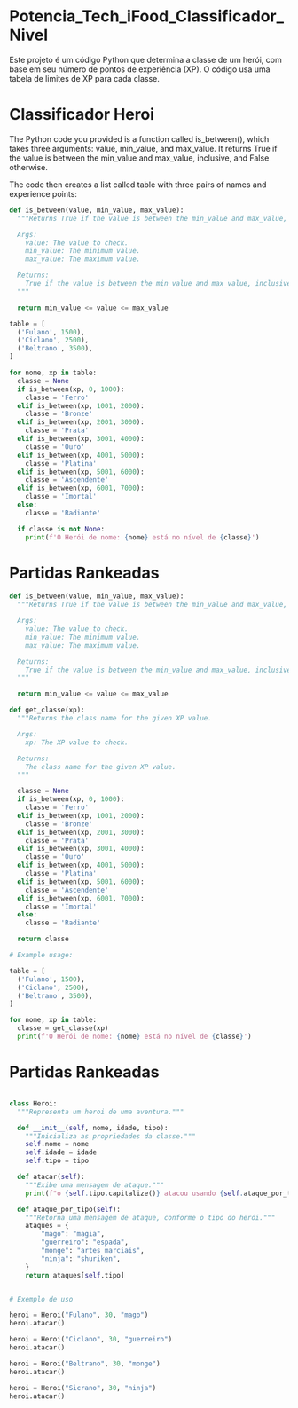 # Potencia_Tech_iFood_Classificador_Nivel
Este projeto é um código Python que determina a classe de um herói, com base em seu número de pontos de experiência (XP). O código usa uma tabela de limites de XP para cada classe.

# Classificador Heroi

The Python code you provided is a function called is_between(), which takes three arguments: value, min_value, and max_value. It returns True if the value is between the min_value and max_value, inclusive, and False otherwise.

The code then creates a list called table with three pairs of names and experience points:

```python
def is_between(value, min_value, max_value):
  """Returns True if the value is between the min_value and max_value, inclusive.

  Args:
    value: The value to check.
    min_value: The minimum value.
    max_value: The maximum value.

  Returns:
    True if the value is between the min_value and max_value, inclusive, False otherwise.
  """

  return min_value <= value <= max_value

table = [
  ('Fulano', 1500),
  ('Ciclano', 2500),
  ('Beltrano', 3500),
]

for nome, xp in table:
  classe = None
  if is_between(xp, 0, 1000):
    classe = 'Ferro'
  elif is_between(xp, 1001, 2000):
    classe = 'Bronze'
  elif is_between(xp, 2001, 3000):
    classe = 'Prata'
  elif is_between(xp, 3001, 4000):
    classe = 'Ouro'
  elif is_between(xp, 4001, 5000):
    classe = 'Platina'
  elif is_between(xp, 5001, 6000):
    classe = 'Ascendente'
  elif is_between(xp, 6001, 7000):
    classe = 'Imortal'
  else:
    classe = 'Radiante'

  if classe is not None:
    print(f'O Herói de nome: {nome} está no nível de {classe}')
```

# Partidas Rankeadas

```python
def is_between(value, min_value, max_value):
  """Returns True if the value is between the min_value and max_value, inclusive.

  Args:
    value: The value to check.
    min_value: The minimum value.
    max_value: The maximum value.

  Returns:
    True if the value is between the min_value and max_value, inclusive, False otherwise.
  """

  return min_value <= value <= max_value

def get_classe(xp):
  """Returns the class name for the given XP value.

  Args:
    xp: The XP value to check.

  Returns:
    The class name for the given XP value.
  """

  classe = None
  if is_between(xp, 0, 1000):
    classe = 'Ferro'
  elif is_between(xp, 1001, 2000):
    classe = 'Bronze'
  elif is_between(xp, 2001, 3000):
    classe = 'Prata'
  elif is_between(xp, 3001, 4000):
    classe = 'Ouro'
  elif is_between(xp, 4001, 5000):
    classe = 'Platina'
  elif is_between(xp, 5001, 6000):
    classe = 'Ascendente'
  elif is_between(xp, 6001, 7000):
    classe = 'Imortal'
  else:
    classe = 'Radiante'

  return classe

# Example usage:

table = [
  ('Fulano', 1500),
  ('Ciclano', 2500),
  ('Beltrano', 3500),
]

for nome, xp in table:
  classe = get_classe(xp)
  print(f'O Herói de nome: {nome} está no nível de {classe}')
```

# Partidas Rankeadas

```python

class Heroi:
  """Representa um heroi de uma aventura."""

  def __init__(self, nome, idade, tipo):
    """Inicializa as propriedades da classe."""
    self.nome = nome
    self.idade = idade
    self.tipo = tipo

  def atacar(self):
    """Exibe uma mensagem de ataque."""
    print(f"o {self.tipo.capitalize()} atacou usando {self.ataque_por_tipo()}")

  def ataque_por_tipo(self):
    """Retorna uma mensagem de ataque, conforme o tipo do herói."""
    ataques = {
        "mago": "magia",
        "guerreiro": "espada",
        "monge": "artes marciais",
        "ninja": "shuriken",
    }
    return ataques[self.tipo]


# Exemplo de uso

heroi = Heroi("Fulano", 30, "mago")
heroi.atacar()

heroi = Heroi("Ciclano", 30, "guerreiro")
heroi.atacar()

heroi = Heroi("Beltrano", 30, "monge")
heroi.atacar()

heroi = Heroi("Sicrano", 30, "ninja")
heroi.atacar()
```

